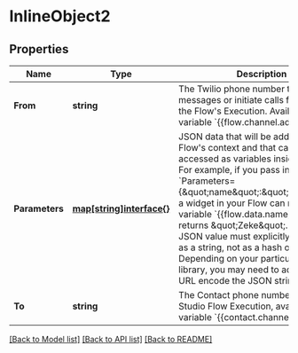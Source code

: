# InlineObject2

## Properties

Name | Type | Description | Notes
------------ | ------------- | ------------- | -------------
**From** | **string** | The Twilio phone number to send messages or initiate calls from during the Flow&#39;s Execution. Available as variable &#x60;{{flow.channel.address}}&#x60;. | 
**Parameters** | [**map[string]interface{}**](.md) | JSON data that will be added to the Flow&#39;s context and that can be accessed as variables inside your Flow. For example, if you pass in &#x60;Parameters&#x3D;{\&quot;name\&quot;:\&quot;Zeke\&quot;}&#x60;, a widget in your Flow can reference the variable &#x60;{{flow.data.name}}&#x60;, which returns \&quot;Zeke\&quot;. Note: the JSON value must explicitly be passed as a string, not as a hash object. Depending on your particular HTTP library, you may need to add quotes or URL encode the JSON string. | [optional] 
**To** | **string** | The Contact phone number to start a Studio Flow Execution, available as variable &#x60;{{contact.channel.address}}&#x60;. | 

[[Back to Model list]](../README.md#documentation-for-models) [[Back to API list]](../README.md#documentation-for-api-endpoints) [[Back to README]](../README.md)


